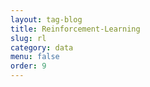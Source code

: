 ```yaml
---
layout: tag-blog
title: Reinforcement-Learning
slug: rl
category: data
menu: false
order: 9
---
```

